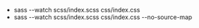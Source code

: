 * sass --watch scss/index.scss css/index.css
* sass --watch scss/index.scss css/index.css --no-source-map
